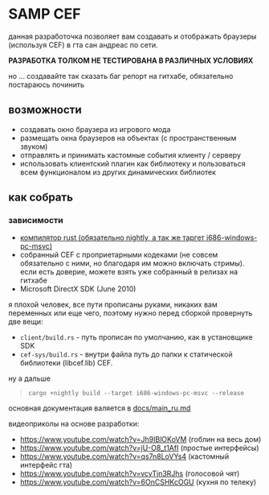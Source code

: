 # SAMP CEF
данная разработочка позволяет вам создавать и отображать браузеры (используя CEF) в гта сан андреас по сети.

**РАЗРАБОТКА ТОЛКОМ НЕ ТЕСТИРОВАНА В РАЗЛИЧНЫХ УСЛОВИЯХ**

но ... создавайте так сказать баг репорт на гитхабе, обязательно постараюсь починить

## возможности
- создавать окно браузера из игрового мода
- размещать окна браузеров на объектах (с пространственным звуком)
- отправлять и принимать кастомные события клиенту / серверу
- использовать клиентский плагин как библиотеку и пользоваться всем функционалом из других динамических библиотек

## как собрать
### зависимости
- [компилятор rust (обязательно nightly, а так же таргет i686-windows-pc-msvc)](https://rust-lang.org)
- собранный CEF с проприетарными кодеками (не совсем обязательно с ними, но благодаря им можно включать стримы). если есть доверие, можете взять уже собранный в релизах на гитхабе
- Microsoft DirectX SDK (June 2010)

я плохой человек, все пути прописаны руками, никаких вам переменных или еще чего, поэтому нужно перед сборкой провернуть две вещи:

- `client/build.rs` - путь прописан по умолчанию, как в установщике SDK
- `cef-sys/build.rs` - внутри файла путь до папки к статической библиотеки (libcef.lib) CEF.


ну а дальше 
> `cargo +nightly build --target i686-windows-pc-msvc --release`


основная документация валяется в [docs/main_ru.md](/docs/main_ru.md)

видеоприколы на основе разработки:
- https://www.youtube.com/watch?v=Jh9IBlOKoVM (гоблин на весь дом)
- https://www.youtube.com/watch?v=jU-O8_t1AfI (простые интерфейсы)
- https://www.youtube.com/watch?v=qs7n8LoVYs4 (кастомный интерфейс гта)
- https://www.youtube.com/watch?v=vcyTjn3RJhs (голосовой чят)
- https://www.youtube.com/watch?v=6OnCSHKcOGU (кухня по телеку)
